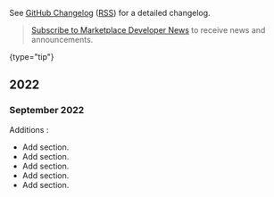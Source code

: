 [//]: # (title: Content Updates)

<!-- Copyright 2000-2022 JetBrains s.r.o. and contributors. Use of this source code is governed by the Apache 2.0 license. -->

See [GitHub Changelog](https://github.com/JetBrains/resharper-devguide/commits/master) ([RSS](https://github.com/JetBrains/resharper-devguide/commits/master.atom)) for a detailed changelog.

> [Subscribe to Marketplace Developer News](https://jb.gg/mp-updates) to receive news and announcements.
>
{type="tip"}

## 2022

### September 2022

Additions
:
- Add [](plugin_template.md) section.
- Add [](running_plugin.md) section.
- Add [](types_of_plugins.md) section.
- Add [](plugin_required_experience.md) section.
- Add [](plugin_alternatives.md) section.
